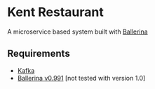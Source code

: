 # Kent Restaurant
A microservice based system built with [Ballerina](https://www.ballerina.io)

## Requirements
* [Kafka](https://kafka.apache.org/)
* [Ballerina v0.991](https://v0-991.ballerina.io/downloads/) [not tested with version 1.0]
